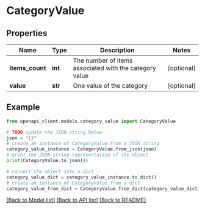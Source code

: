 # CategoryValue


## Properties

Name | Type | Description | Notes
------------ | ------------- | ------------- | -------------
**items_count** | **int** | The number of items associated with the category value | [optional] 
**value** | **str** | One value of the category | [optional] 

## Example

```python
from openapi_client.models.category_value import CategoryValue

# TODO update the JSON string below
json = "{}"
# create an instance of CategoryValue from a JSON string
category_value_instance = CategoryValue.from_json(json)
# print the JSON string representation of the object
print(CategoryValue.to_json())

# convert the object into a dict
category_value_dict = category_value_instance.to_dict()
# create an instance of CategoryValue from a dict
category_value_from_dict = CategoryValue.from_dict(category_value_dict)
```
[[Back to Model list]](../README.md#documentation-for-models) [[Back to API list]](../README.md#documentation-for-api-endpoints) [[Back to README]](../README.md)


